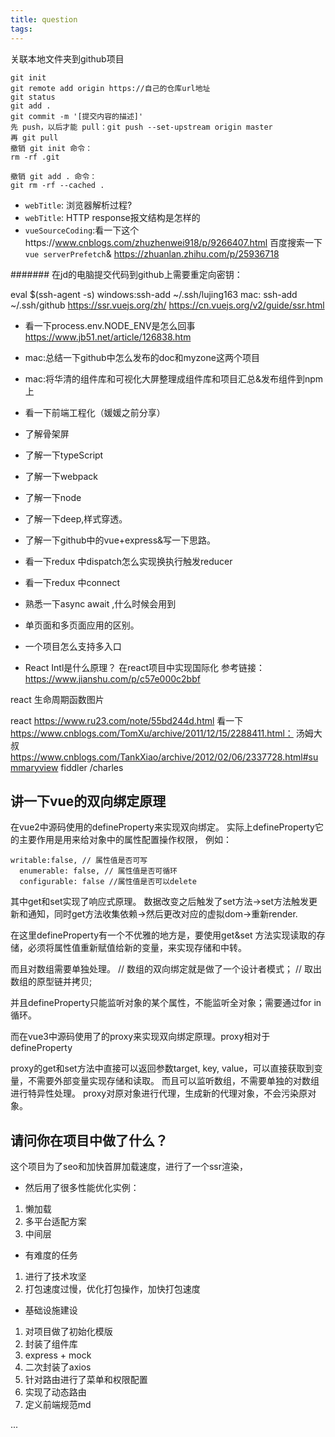 ```yaml
---
title: question
tags:
---
```

关联本地文件夹到github项目
```
git init
git remote add origin https://自己的仓库url地址
git status
git add .
git commit -m '[提交内容的描述]'
先 push，以后才能 pull：git push --set-upstream origin master
再 git pull
撤销 git init 命令：
rm -rf .git

撤销 git add . 命令：
git rm -rf --cached .

```
* `webTitle`: 浏览器解析过程?
* `webTitle`: HTTP response报文结构是怎样的
* `vueSourceCoding`:看一下这个https://www.cnblogs.com/zhuzhenwei918/p/9266407.html 百度搜索一下`vue serverPrefetch`& https://zhuanlan.zhihu.com/p/25936718

####### 在jd的电脑提交代码到github上需要重定向密钥：

eval $(ssh-agent -s)
windows:ssh-add ~/.ssh/lujing163
mac: ssh-add ~/.ssh/github
https://ssr.vuejs.org/zh/
https://cn.vuejs.org/v2/guide/ssr.html
* 看一下process.env.NODE_ENV是怎么回事 https://www.jb51.net/article/126838.htm


* mac:总结一下github中怎么发布的doc和myzone这两个项目
* mac:将华清的组件库和可视化大屏整理成组件库和项目汇总&发布组件到npm上



* 看一下前端工程化（媛媛之前分享）
* 了解骨架屏
* 了解一下typeScript
* 了解一下webpack
* 了解一下node
* 了解一下deep,样式穿透。
* 了解一下github中的vue+express&写一下思路。
* 看一下redux 中dispatch怎么实现换执行触发reducer
* 看一下redux 中connect
* 熟悉一下async await ,什么时候会用到
* 单页面和多页面应用的区别。
* 一个项目怎么支持多入口


* React Intl是什么原理？  在react项目中实现国际化
参考链接：https://www.jianshu.com/p/c57e000c2bbf




react 生命周期函数图片
<!-- ![react.png](https://github.com/bailicangdu/pxq/raw/master/screenshot/react-lifecycle.png)
![REDUX.png](值得注意的是connect，Provider，mapStateToProps,mapDispatchToProps是react-redux提供的，redux本身和react没有半毛钱关系，它只是数据处理中心，没有和react产生任何耦合，是react-redux让它们联系在一起) -->


react https://www.ru23.com/note/55bd244d.html 看一下
https://www.cnblogs.com/TomXu/archive/2011/12/15/2288411.html： 汤姆大叔
https://www.cnblogs.com/TankXiao/archive/2012/02/06/2337728.html#summaryview fiddler  /charles


## 讲一下vue的双向绑定原理

在vue2中源码使用的defineProperty来实现双向绑定。
实际上defineProperty它的主要作用是用来给对象中的属性配置操作权限，
例如：
```
writable:false, // 属性值是否可写
  enumerable: false, // 属性值是否可循环
  configurable: false //属性值是否可以delete
```
其中get和set实现了响应式原理。
数据改变之后触发了set方法->set方法触发更新和通知，同时get方法收集依赖->然后更改对应的虚拟dom->重新render.

在这里defineProperty有一个不优雅的地方是，要使用get&set 方法实现读取的存储，必须将属性值重新赋值给新的变量，来实现存储和中转。

而且对数组需要单独处理。
// 数组的双向绑定就是做了一个设计者模式；
// 取出数组的原型链并拷贝;

并且defineProperty只能监听对象的某个属性，不能监听全对象；需要通过for in 循环。

而在vue3中源码使用了的proxy来实现双向绑定原理。proxy相对于defineProperty

proxy的get和set方法中直接可以返回参数target, key, value，可以直接获取到变量，不需要外部变量实现存储和读取。
而且可以监听数组，不需要单独的对数组进行特异性处理。
proxy对原对象进行代理，生成新的代理对象，不会污染原对象。


## 请问你在项目中做了什么？
这个项目为了seo和加快首屏加载速度，进行了一个ssr渲染，
* 然后用了很多性能优化实例：
1. 懒加载
2. 多平台适配方案
3. 中间层

* 有难度的任务
1. 进行了技术攻坚
2. 打包速度过慢，优化打包操作，加快打包速度

* 基础设施建设
1. 对项目做了初始化模版
2. 封装了组件库
3. express + mock
4. 二次封装了axios
5. 针对路由进行了菜单和权限配置
6. 实现了动态路由
7. 定义前端规范md

...


